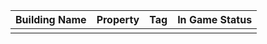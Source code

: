 
| Building Name | Property | Tag | In Game Status |
| ------------- | -------- | --- | -------------- |
|               |          |     |                |
